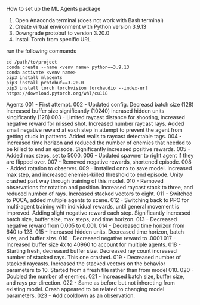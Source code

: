 How to set up the ML Agents package
1. Open Anaconda terminal (does not work with Bash terminal)
2. Create virtual environment with Python version 3.9.13
3. Downgrade protobuf to version 3.20.0
4. Install Torch from specific URL

run the following commands
```
cd /path/to/project
conda create --name <venv name> python==3.9.13
conda activate <venv name>
pip3 install mlagents
pip3 install protobuf==3.20.0
pip3 install torch torchvision torchaudio --index-url https://download.pytorch.org/whl/cu118
```
Agents
001 - First attempt.
002 - Updated config. Decreasd batch size (128) increased buffer size significantly (10240) incrased hidden units singificantly (128)
003 - Limited raycast distance for shooting, increased negative reward for missed shot. Increased number raycast rays. Added small negative reward at each step in attempt to prevent the agent from getting stuck in patterns. Added walls to raycast detectable tags.
004 - Increased time horizon and reduced the number of enemies that needed to be killed to end an episode. Significantly increased positive rewards.
005 - Added max steps, set to 5000.
006 - Updated spawner to right agent if they are flipped over.
007 - Removed negative rewards, shortened episode.
008 - Added rotation to observer.
009 - Installed onnx to save model. Increased max step, and increased enemies-killed threshold to end episode. Unity crashed part way through training of this model.
010 - Removed observations for rotation and position. Increased raycast stack to three, and reduced number of rays. Increased stacked vectors to eight.
011 - Switched to POCA, added multiple agents to scene.
012 - Switching back to PPO for multi-agent training with individual rewards, until general movement is improved. Adding slight negative reward each step. Significantly increased batch size, buffer size, max steps, and time horizon.
013 - Decreased negative reward from 0.005 to 0.001.
014 - Decreased time horizon from 640 to 128.
015 - Increased hidden units. Decreased time horizon, batch size, and buffer size.
016 - Decreased negative reward to .0001 
017 - Increased buffer size 4x to 40960 to account for multiple agents.
018 - Starting fresh, decreased buffer size. Decreased ray count increased number of stacked rays. This one crashed.
019 - Decreased number of stacked raycasts. Increased the stacked vectors on the behavior parameters to 10. Started from a fresh file rather than from model 010.
020 - Doubled the number of enemies.
021 - Increased batch size, buffer size, and rays per direction.
022 - Same as before but not inhereting from existing model. Crash appeared to be related to changing model parameters.
023 - Add cooldown as an observation. 